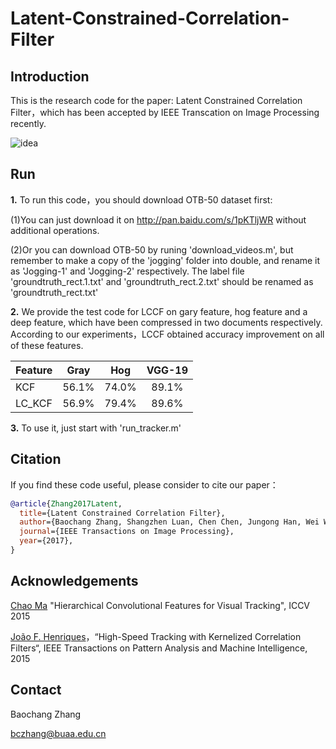 Latent-Constrained-Correlation-Filter
========
Introduction
-------
This is the research code for the paper: Latent Constrained Correlation Filter，which has been accepted by IEEE Transcation on Image Processing recently.

![idea](https://raw.githubusercontent.com/bczhangbczhang/Latent-Constrained-Correlation-Filter/master/idea.jpg)

Run
-------
**1.** To run this code，you should download OTB-50 dataset first:

(1)You can just download it on http://pan.baidu.com/s/1pKTljWR without additional operations.

(2)Or you can download OTB-50 by runing 'download_videos.m', but remember to make a copy of the 'jogging' folder into double, and rename it as 'Jogging-1' and 'Jogging-2' respectively. The label file 'groundtruth_rect.1.txt' and 'groundtruth_rect.2.txt' should be renamed as 'groundtruth_rect.txt'

**2.** We provide the test code for LCCF on gary feature, hog feature and a deep feature, which have been compressed in two documents respectively. According to our experiments，LCCF obtained accuracy improvement on all of these features.

Feature | Gray    | Hog       | VGG-19|
--------|:-------:|:---------:|:---------:
KCF     | 56.1%   | 74.0%     | 89.1%
LC_KCF  | 56.9%   | 79.4%     | 89.6%

**3.** To use it, just start with 'run_tracker.m'

Citation
-------
If you find these code useful, please consider to cite our paper：
```bibtex
@article{Zhang2017Latent,
  title={Latent Constrained Correlation Filter},
  author={Baochang Zhang, Shangzhen Luan, Chen Chen, Jungong Han, Wei Wang, Alessandro Perina and Ling Shao},
  journal={IEEE Transactions on Image Processing},
  year={2017},
}
```
Acknowledgements
-------
[Chao Ma](https://sites.google.com/site/jbhuang0604/publications/cf2) "Hierarchical Convolutional Features for Visual Tracking", ICCV 2015

[João F. Henriques](http://www.isr.uc.pt/~henriques/circulant/)，“High-Speed Tracking with Kernelized Correlation Filters“, IEEE Transactions on Pattern Analysis and Machine Intelligence, 2015

Contact
-------
Baochang Zhang

bczhang@buaa.edu.cn
